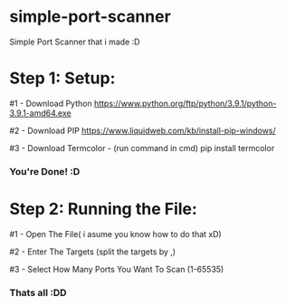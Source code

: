 # simple-port-scanner

Simple Port Scanner that i made :D


# Step 1: Setup:

#1 - Download Python https://www.python.org/ftp/python/3.9.1/python-3.9.1-amd64.exe

#2 - Download PIP https://www.liquidweb.com/kb/install-pip-windows/

#3 - Download Termcolor - (run command in cmd) pip install termcolor

### You're Done! :D


# Step 2: Running the File:

#1 - Open The File( i asume you know how to do that xD)

#2 - Enter The Targets (split the targets by ,)

#3 - Select How Many Ports You Want To Scan (1-65535)

### Thats all :DD


